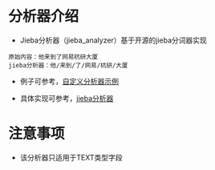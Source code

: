 # 分析器介绍
* Jieba分析器（jieba_analyzer）基于开源的jieba分词器实现
```
原始内容：他来到了网易杭研大厦
jieba分析器：他/来到/了/网易/杭研/大厦
```

* 例子可参考，[自定义分析器示例](../../hape/example/cases/custom_analyzer)

* 具体实现可参考，[jieba分析器](../../aios/plugins/havenask_plugins/analyzer_plugins)

# 注意事项
- 该分析器只适用于TEXT类型字段